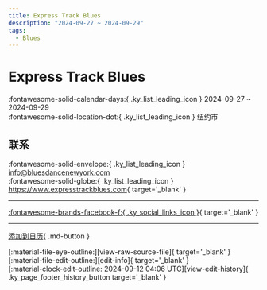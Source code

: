 ```yaml
---
title: Express Track Blues
description: "2024-09-27 ~ 2024-09-29"
tags:
  - Blues
---
```


# Express Track Blues 

:fontawesome-solid-calendar-days:{ .ky_list_leading_icon } 2024-09-27 ~ 2024-09-29  
:fontawesome-solid-location-dot:{ .ky_list_leading_icon } 纽约市  

## 联系

:fontawesome-solid-envelope:{ .ky_list_leading_icon } <info@bluesdancenewyork.com>  
:fontawesome-solid-globe:{ .ky_list_leading_icon } <https://www.expresstrackblues.com>{ target='_blank' }  

---

 [:fontawesome-brands-facebook-f:{ .ky_social_links_icon }](https://www.facebook.com/expresstrackblues){ target='_blank' }

---

[添加到日历](https://swing.news/ics/zh-Hans/2024/us/express-track-blues-2024.ics){ .md-button }

<div class="ky_page_footer" markdown>
<div class="ky_page_footer_trailing" markdown="span">
[:material-file-eye-outline:][view-raw-source-file]{ target='_blank' }
[:material-file-edit-outline:][edit-info]{ target='_blank' }
</div>
<div class="ky_page_footer_leading" markdown="span">
[:material-clock-edit-outline: 2024-09-12 04:06 UTC][view-edit-history]{ .ky_page_footer_history_button target='_blank' }
</div>
</div>

[view-raw-source-file]: https://github.com/swingdance/events/blob/main/2024/us/express-track-blues-2024.json "查看原始源文件"
[edit-info]: https://github.com/swingdance/events/issues/new?assignees=&labels=update+event&projects=&template=03-update_entity.yml&title=%5B2024%2Fus%5D%20Express%20Track%20Blues&region=us&year=2024&id=express-track-blues-2024&name=Express%20Track%20Blues&org_id= "编辑信息"

[view-edit-history]: https://github.com/swingdance/events/commits/main/2024/us/express-track-blues-2024.json "查看编辑历史"
